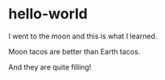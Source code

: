# hello-world

I went to the moon and this is what I learned.

Moon tacos are better than Earth tacos.

And they are quite filling!
